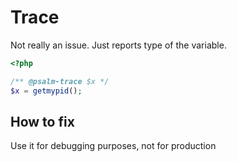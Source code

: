 # Trace

Not really an issue. Just reports type of the variable.

```php
<?php

/** @psalm-trace $x */
$x = getmypid();
```

## How to fix

Use it for debugging purposes, not for production
